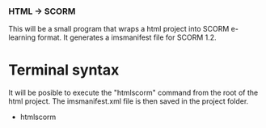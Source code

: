 ### HTML -> SCORM
This will be a small program that wraps a html project into SCORM e-learning format.
It generates a imsmanifest file for SCORM 1.2.

# Terminal syntax
It will be posible to execute the "htmlscorm" command from the root of the html project. 
The imsmanifest.xml file is then saved in the project folder.

- htmlscorm <projectname> <projecttitle>
